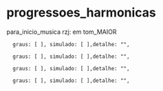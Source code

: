 # progressoes_harmonicas

para_inicio_musica
  rzj:
    em tom_MAIOR

      graus: [ ], simulado: [ ],detalhe: "",

      graus: [ ], simulado: [ ],detalhe: "",

      graus: [ ], simulado: [ ],detalhe: "",

      graus: [ ], simulado: [ ],detalhe: "",
